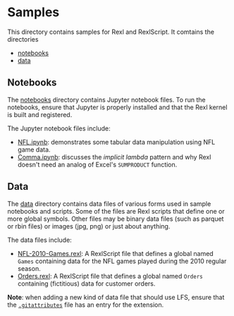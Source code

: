 # Samples

This directory contains samples for Rexl and RexlScript. It comtains the directories
* [notebooks](#notebooks)
* [data](#data)

## Notebooks

The [notebooks](notebooks) directory contains
Jupyter notebook files. To run the notebooks, ensure that Jupyter is properly installed and that
the Rexl kernel is built and registered.

The Jupyter notebook files include:
* [NFL.ipynb](notebooks/NFL.ipynb): demonstrates
  some tabular data manipulation using NFL game data.
* [Comma.ipynb](notebooks/Comma.ipynb): discusses
  the _implicit lambda_ pattern and why Rexl doesn't need an analog of Excel's `SUMPRODUCT` function.

## Data

The [data](data) directory contains data files of various forms used in sample notebooks and scripts.
Some of the files are Rexl scripts that define one or more global symbols. Other files may be binary
data files (such as parquet or rbin files) or images (jpg, png) or just about anything.

The data files include:
* [NFL-2010-Games.rexl](data/NFL-2010-Games.rexl):
  A RexlScript file that defines a global named `Games` containing data for the NFL games played during the
  2010 regular season.
* [Orders.rexl](data/Orders.rexl): A RexlScript file
  that defines a global named `Orders` containing (fictitious) data for customer orders.

 **Note**: when adding a new kind of data file that should use LFS, ensure that the
 [`.gitattributes`](/.gitattributes) file has an entry for the extension.
